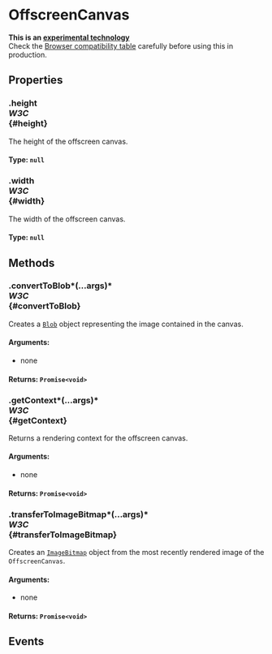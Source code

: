 # OffscreenCanvas

<div class='overview'><strong>This is an <a href="/en-US/docs/MDN/Contribute/Guidelines/Conventions_definitions#Experimental">experimental technology</a></strong><br>Check the <a href="#Browser_compatibility">Browser compatibility table</a> carefully before using this in production.</div>

## Properties

### .height <div class="specs"><i>W3C</i></div> {#height}

The height of the offscreen canvas.

#### **Type**: `null`

### .width <div class="specs"><i>W3C</i></div> {#width}

The width of the offscreen canvas.

#### **Type**: `null`

## Methods

### .convertToBlob*(...args)* <div class="specs"><i>W3C</i></div> {#convertToBlob}

Creates a <a href="/en-US/docs/Web/API/Blob" title="A Blob object represents a file-like object of immutable, raw data; they can be read as text or binary data, or converted into a ReadableStream so its methods can be used for processing the data. Blobs can represent data that isn't necessarily in a JavaScript-native format. The File interface is based on Blob, inheriting blob functionality and expanding it to support files on the user's system."><code>Blob</code></a> object representing the image contained in the canvas.

#### **Arguments**:


 - none

#### **Returns**: `Promise<void>`

### .getContext*(...args)* <div class="specs"><i>W3C</i></div> {#getContext}

Returns a rendering context for the offscreen canvas.

#### **Arguments**:


 - none

#### **Returns**: `Promise<void>`

### .transferToImageBitmap*(...args)* <div class="specs"><i>W3C</i></div> {#transferToImageBitmap}

Creates an <a href="/en-US/docs/Web/API/ImageBitmap" title="The ImageBitmap interface represents a bitmap image which can be drawn to a <canvas> without undue latency. It can be created from a variety of source objects using the createImageBitmap() factory method. ImageBitmap provides an asynchronous and resource efficient pathway to prepare textures for rendering in WebGL."><code>ImageBitmap</code></a> object from the most recently rendered image of the <code>OffscreenCanvas</code>.

#### **Arguments**:


 - none

#### **Returns**: `Promise<void>`

## Events
